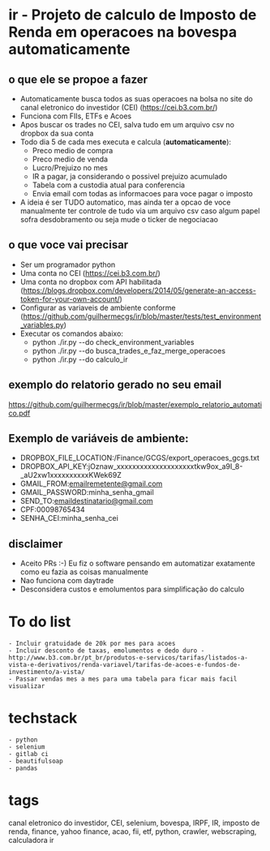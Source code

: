# ir - Projeto de calculo de Imposto de Renda em operacoes na bovespa automaticamente

## o que ele se propoe a fazer
 - Automaticamente busca todos as suas operacoes na bolsa no site do canal eletronico do investidor (CEI) (https://cei.b3.com.br/)
 - Funciona com FIIs, ETFs e Acoes
 - Apos buscar os trades no CEI, salva tudo em um arquivo csv no dropbox da sua conta
 - Todo dia 5 de cada mes executa e calcula (**automaticamente**):
    - Preco medio de compra
    - Preco medio de venda
    - Lucro/Prejuizo no mes
    - IR a pagar, ja considerando o possivel prejuizo acumulado
    - Tabela com a custodia atual para conferencia
    - Envia email com todas as informacoes para voce pagar o imposto
 - A ideia é ser TUDO automatico, mas ainda ter a opcao de voce manualmente ter controle de tudo via um arquivo csv caso algum papel sofra desdobramento ou seja mude o ticker de negociacao

## o que voce vai precisar
 - Ser um programador python
 - Uma conta no CEI (https://cei.b3.com.br/)
 - Uma conta no dropbox com API habilitada (https://blogs.dropbox.com/developers/2014/05/generate-an-access-token-for-your-own-account/)
 - Configurar as variaveis de ambiente conforme (https://github.com/guilhermecgs/ir/blob/master/tests/test_environment_variables.py)
 - Executar os comandos abaixo:
    - python ./ir.py --do check_environment_variables
    - python ./ir.py --do busca_trades_e_faz_merge_operacoes
    - python ./ir.py --do calculo_ir

   
## exemplo do relatorio gerado no seu email
https://github.com/guilhermecgs/ir/blob/master/exemplo_relatorio_automatico.pdf

## Exemplo de variáveis de ambiente:

 - DROPBOX_FILE_LOCATION:/Finance/GCGS/export_operacoes_gcgs.txt
 - DROPBOX_API_KEY:jOznaw_xxxxxxxxxxxxxxxxxxxxtkw9ox_a9I_8-_aU2xw1xxxxxxxxxxKWek69Z
 - GMAIL_FROM:emailremetente@gmail.com
 - GMAIL_PASSWORD:minha_senha_gmail
 - SEND_TO:emaildestinatario@gmail.com
 - CPF:00098765434
 - SENHA_CEI:minha_senha_cei


## disclaimer
 - Aceito PRs :-)   Eu fiz o software pensando em automatizar exatamente como eu fazia as coisas manualmente
 - Nao funciona com daytrade
 - Desconsidera custos e emolumentos para simplificação do calculo


# To do list
    - Incluir gratuidade de 20k por mes para acoes
    - Incluir desconto de taxas, emolumentos e dedo duro - http://www.b3.com.br/pt_br/produtos-e-servicos/tarifas/listados-a-vista-e-derivativos/renda-variavel/tarifas-de-acoes-e-fundos-de-investimento/a-vista/
    - Passar vendas mes a mes para uma tabela para ficar mais facil visualizar
   
# techstack
    - python
    - selenium
    - gitlab ci
    - beautifulsoap
    - pandas
    
    
# tags
canal eletronico do investidor, CEI, selenium, bovespa, IRPF, IR, imposto de renda, finance, yahoo finance, acao, fii, 
etf, python, crawler, webscraping, calculadora ir
